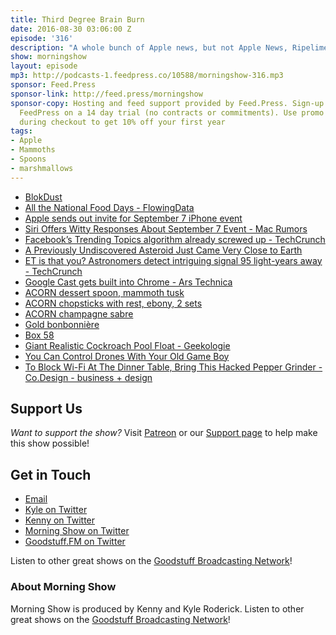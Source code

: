```yaml
---
title: Third Degree Brain Burn
date: 2016-08-30 03:06:00 Z
episode: '316'
description: "A whole bunch of Apple news, but not Apple News, Ripelimesareyellow, Mammoth spoons from Romania, new Records of the Week, 2 Stupid Games, and more!"
show: morningshow
layout: episode
mp3: http://podcasts-1.feedpress.co/10588/morningshow-316.mp3
sponsor: Feed.Press
sponsor-link: http://feed.press/morningshow
sponsor-copy: Hosting and feed support provided by Feed.Press. Sign-up today and try
  FeedPress on a 14 day trial (no contracts or commitments). Use promo code `morningshow`
  during checkout to get 10% off your first year
tags:
- Apple
- Mammoths
- Spoons
- marshmallows
---
```


* [BlokDust](https://blokdust.com/)
* [All the National Food Days - FlowingData](http://flowingdata.com/2016/08/18/all-the-national-food-days/?r=1)
* [Apple sends out invite for September 7 iPhone event](http://www.loopinsight.com/2016/08/29/apple-sends-out-invite-for-september-7-iphone-event/)
* [Siri Offers Witty Responses About September 7 Event - Mac Rumors](http://www.macrumors.com/2016/08/29/siri-september-7-event-responses/)
* [Facebook’s Trending Topics algorithm already screwed up - TechCrunch](https://techcrunch.com/2016/08/29/facebooks-trending-topics-algorithm-mistake/?ncid=rss&utm_source=feedburner&utm_medium=feed&utm_campaign=Feed%3A+Techcrunch+%28TechCrunch%29)
* [A Previously Undiscovered Asteroid Just Came Very Close to Earth](http://gizmodo.com/a-previously-undiscovered-asteroid-came-very-close-to-e-1785910481)
* [ET is that you? Astronomers detect intriguing signal 95 light-years away - TechCrunch](https://techcrunch.com/2016/08/29/et-is-that-you-astronomers-detect-intriguing-signal-95-light-years-away/?ncid=rss&utm_source=feedburner&utm_medium=feed&utm_campaign=Feed%3A+Techcrunch+%28TechCrunch%29)
* [Google Cast gets built into Chrome - Ars Technica](http://arstechnica.com/gadgets/2016/08/google-cast-gets-built-into-chrome/)
* [ACORN dessert spoon, mammoth tusk](http://www.georgjensen.com/en-us/cutlery/ACORN-dessert-spoon-mammoth-tusk_3162021)
* [ACORN chopsticks with rest, ebony, 2 sets](http://www.georgjensen.com/en-us/cutlery/ACORN-chopsticks-with-rest-ebony-2-sets_3062544)
* [ACORN champagne sabre](http://www.georgjensen.com/en-us/cutlery/ACORN-champagne-sabre_3062500)
* [Gold bonbonnière](http://www.georgjensen.com/en-us/silverware/bowls-and-bonbonnieres/gold-bonbonniere_3522204)
* [Box 58](http://www.georgjensen.com/en-us/silverware/bowls-and-bonbonnieres/box-58_3522197)
* [Giant Realistic Cockroach Pool Float - Geekologie](http://geekologie.com/2016/08/giant-realistic-cockroach-pool-float.php)
* [You Can Control Drones With Your Old Game Boy](http://futurism.com/videos/you-can-control-drones-with-your-old-game-boy/)
* [To Block Wi-Fi At The Dinner Table, Bring This Hacked Pepper Grinder - Co.Design - business + design](https://www.fastcodesign.com/3063233/to-block-wi-fi-at-the-dinner-table-bring-this-hacked-pepper-grinder?partner=rss&utm_source=feedburner&utm_medium=feed&utm_campaign=Feed%3A+fastcodesign%2Ffeed+%28Co.Design%29)

## Support Us
*Want to support the show?* Visit [Patreon](http://patreon.com/morningshow) or our [Support page](http://goodstuff.fm/support) to help make this show possible!

## Get in Touch
* [Email](mailto:kyle@goodstuff.fm)
* [Kyle on Twitter](http://twitter.com/dogburps)
* [Kenny on Twitter](http://twitter.com/pizzarobotics)
* [Morning Show on Twitter](http://twitter.com/morningshowam)
* [Goodstuff.FM on Twitter](http://twitter.com/goodstufffm)

Listen to other great shows on the [Goodstuff Broadcasting Network](http://goodstuff.fm/broadcasts)!

### About Morning Show
Morning Show is produced by Kenny and Kyle Roderick. Listen to other great shows on the [Goodstuff Broadcasting Network](http://goodstuff.fm/)!
